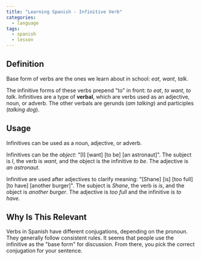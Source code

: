 ```yaml
---
title: "Learning Spanish - Infinitive Verb"
categories:
  - language
tags:
  - spanish
  - lesson
---
```


## Definition

Base form of verbs are the ones we learn about in school: _eat_, _want_, _talk_.

The infinitive forms of these verbs prepend "to" in front: _to eat_, _to want_, _to talk_.
Infinitives are a type of **verbal**, which are verbs used as an adjective, noun, or adverb.
The other verbals are gerunds (_am talking_) and participles (_talking dog_).

## Usage

Infinitives can be used as a noun, adjective, or adverb.

Infinitives can be the _object_: "[I] [want] [to be] [an astronaut]".
The subject is _I_, the verb is _want_, and the object is the infinitive _to be_.
The adjective is _an astronaut_.

Infinitive are used after adjectives to clarify meaning: "[Shane] [is] [too full] [to have] [another burger]".
The subject is _Shane_, the verb is _is_, and the object is _another burger_.
The adjective is _too full_ and the infinitive is _to have_.

## Why Is This Relevant

Verbs in Spanish have different conjugations, depending on the pronoun.
They generally follow consistent rules.
It seems that people use the infinitive as the "base form" for discussion.
From there, you pick the correct conjugation for your sentence.
